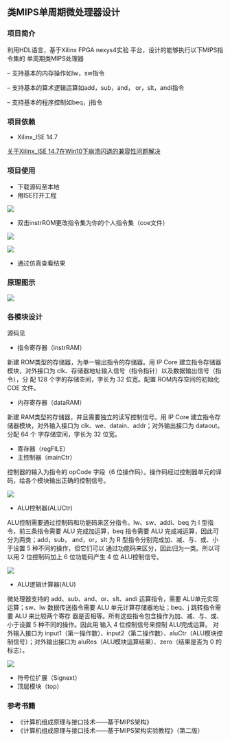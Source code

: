 ## **类MIPS单周期微处理器设计**

### 项目简介

利用HDL语言，基于Xilinx FPGA nexys4实验 平台，设计的能够执行以下MIPS指令集的
单周期类MIPS处理器

– 支持基本的内存操作如lw，sw指令 

– 支持基本的算术逻辑运算如add，sub，and， or，slt，andi指令

– 支持基本的程序控制如beq，j指令

### 项目依赖

- Xilinx_ISE 14.7

[关于Xilinx_ISE 14.7在Win10下崩溃闪退的兼容性问题解决](https://sherwinww.github.io/2019/03/19/20190319-ISEcrash/)

### 项目使用

- 下载源码至本地
- 用ISE打开工程

![](https://i.loli.net/2019/05/23/5ce62dc6f0b0410863.png)

- 双击instrROM更改指令集为你的个人指令集（coe文件）

![](https://i.loli.net/2019/05/23/5ce62e8f4a3b477920.png)

![](https://i.loli.net/2019/05/23/5ce62f247dea133602.png)

- 通过仿真查看结果

### 原理图示

![](https://i.loli.net/2019/05/23/5ce62a070ef5186906.png)

### 各模块设计

源码见

- 指令寄存器（instrRAM）

新建 ROM类型的存储器，为单一输出指令的存储器。用 IP Core 建立指令存储器模块，对外接口为 clk、存储器地址输入信号（指令指针）以及数据输出信号（指令），分 配 128 个字的存储空间，字长为 32 位宽。配置 ROM内存空间的初始化 COE 文件。

- 内存寄存器（dataRAM）

新建 RAM类型的存储器，并且需要独立的读写控制信号。用 IP Core 建立指令存储器模块，对外输入接口为 clk、we、datain、addr；对外输出接口为 dataout。分配 64 个 字存储空间，字长为 32 位宽。

- 寄存器（regFILE）
- 主控制器（mainCtr）

控制器的输入为指令的 opCode 字段（6 位操作码）。操作码经过控制器单元的译码，给各个模块输出正确的控制信号。

![](https://i.loli.net/2019/05/23/5ce62b8f30caf90587.png)

- ALU控制器(ALUCtr)

ALU控制需要通过控制码和功能码来区分指令。lw、sw、addi、beq 为 I 型指令，前三条指令需要 ALU 完成加运算，beq 指令需要 ALU 完成减运算，因此可分为两类；add，sub， and，or，slt 为 R 型指令分别完成加、减、与、或、小于设置 5 种不同的操作，但它们可以 通过功能码来区分，因此归为一类。所以可以用 2 位控制码加上 6 位功能码产生 4 位 ALU控制信号。

![](https://i.loli.net/2019/05/23/5ce62baf68f0979869.png)

- ALU逻辑计算器(ALU)

微处理器支持的 add、sub、and、or、slt、andi 运算指令，需要 ALU单元实现运算；sw、lw 数据传送指令需要 ALU 单元计算存储器地址；beq、j 跳转指令需要 ALU 来比较两个寄存 器是否相等。所有这些指令包含操作为加、减、与、或、小于设置 5 种不同的操作。因此用 输入 4 位控制信号来控制 ALU完成运算。 对外输入接口为 input1（第一操作数）、input2（第二操作数）、aluCtr（ALU模块控制信号）；对外输出接口为 aluRes（ALU模块运算结果）、zero（结果是否为 0 的标志）。

![](https://i.loli.net/2019/05/23/5ce62bc6136eb92061.png)

- 符号位扩展（Signext）
- 顶层模块（top）

### 参考书籍

- 《计算机组成原理与接口技术——基于MIPS架构》
- 《计算机组成原理与接口技术——基于MIPS架构实验教程》（第二版）